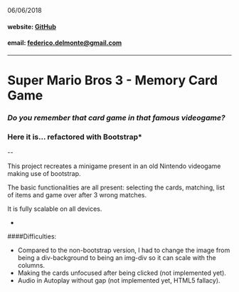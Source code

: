 06/06/2018

#### website: [GitHub](https://github.com/FDMcreative/) 

#### email: [federico.delmonte@gmail.com](federico.delmonte@gmail.com)

---

# Super Mario Bros 3 - Memory Card Game
### *Do you remember that card game in that famous videogame?*
### Here it is... refactored with Bootstrap*


--


This project recreates a minigame present in an old Nintendo videogame making use of bootstrap.

The basic functionalities are all present: selecting the cards, matching, list of items and game over after 3 wrong matches.

It is fully scalable on all devices.


-


####Difficulties:

- Compared to the non-bootstrap version, I had to change the image from being a div-background to being an img-div so it can scale with the columns.
- Making the cards unfocused after being clicked (not implemented yet).
- Audio in Autoplay without gap (not implemented yet, HTML5 fallacy).
